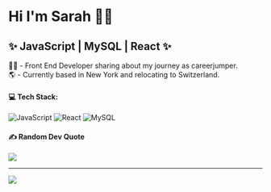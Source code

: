 # Hi I'm Sarah 🙋‍♀️

## ✨ JavaScript | MySQL | React ✨

👩‍💻 - Front End Developer sharing about my journey as careerjumper.<br>
🌎 - Currently based in New York and relocating to Switzerland.<br>


#### 💻 Tech Stack:
![JavaScript](https://img.shields.io/badge/javascript-%23323330.svg?style=for-the-badge&logo=javascript&logoColor=%23F7DF1E) ![React](https://img.shields.io/badge/react-%2320232a.svg?style=for-the-badge&logo=react&logoColor=%2361DAFB) ![MySQL](https://img.shields.io/badge/mysql-4479A1.svg?style=for-the-badge&logo=mysql&logoColor=white)


#### ✍️ Random Dev Quote
![](https://quotes-github-readme.vercel.app/api?type=horizontal&theme=tokyonight)

---
[![](https://visitcount.itsvg.in/api?id=sarroc&icon=2&color=0)](https://visitcount.itsvg.in)
